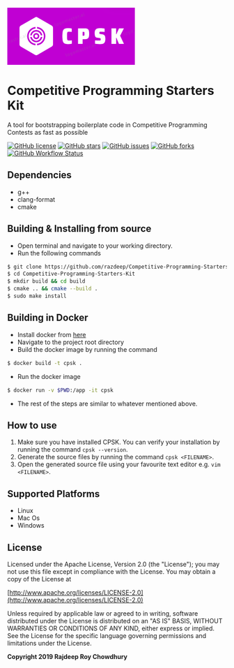 ![CPSK](./resources/logo.png)

# Competitive Programming Starters Kit
A tool for bootstrapping boilerplate code in Competitive Programming Contests as fast as possible

[![GitHub license](https://img.shields.io/github/license/Razdeep/Competitive-Programming-Starters-Kit?style=for-the-badge)](https://github.com/Razdeep/Competitive-Programming-Starters-Kit/blob/master/LICENSE)
[![GitHub stars](https://img.shields.io/github/stars/Razdeep/Competitive-Programming-Starters-Kit?style=for-the-badge)](https://github.com/Razdeep/Competitive-Programming-Starters-Kit/stargazers)
[![GitHub issues](https://img.shields.io/github/issues/Razdeep/Competitive-Programming-Starters-Kit?style=for-the-badge)](https://github.com/Razdeep/Competitive-Programming-Starters-Kit/issues)
[![GitHub forks](https://img.shields.io/github/forks/Razdeep/Competitive-Programming-Starters-Kit?style=for-the-badge)](https://github.com/Razdeep/Competitive-Programming-Starters-Kit/network)
[![GitHub Workflow Status](https://img.shields.io/github/workflow/status/Razdeep/Competitive-Programming-Starters-Kit/automated-tests?style=for-the-badge)](https://github.com/Razdeep/Competitive-Programming-Starters-Kit/actions)

## Dependencies
 - g++
 - clang-format
 - cmake

## Building & Installing from source
 - Open terminal and navigate to your working directory.
 - Run the following commands
 ```bash
 $ git clone https://github.com/razdeep/Competitive-Programming-Starters-Kit.git
 $ cd Competitive-Programming-Starters-Kit
 $ mkdir build && cd build
 $ cmake .. && cmake --build .
 $ sudo make install
 ```

## Building in Docker
 - Install docker from [here](https://www.docker.com/get-started)
 - Navigate to the project root directory
 - Build the docker image by running the command
 ```bash
 $ docker build -t cpsk .
 ```
 - Run the docker image
 ```bash
 $ docker run -v $PWD:/app -it cpsk
 ```
 - The rest of the steps are similar to whatever mentioned above.

## How to use
1. Make sure you have installed CPSK. You can verify your installation by running the command `cpsk --version`.
2. Generate the source files by running the command `cpsk <FILENAME>`.
3. Open the generated source file using your favourite text editor e.g. `vim <FILENAME>`.


## Supported Platforms
 - Linux
 - Mac Os
 - Windows

## License
Licensed under the Apache License, Version 2.0 (the "License");
you may not use this file except in compliance with the License.
You may obtain a copy of the License at

[http://www.apache.org/licenses/LICENSE-2.0](http://www.apache.org/licenses/LICENSE-2.0)

Unless required by applicable law or agreed to in writing, software
distributed under the License is distributed on an "AS IS" BASIS,
WITHOUT WARRANTIES OR CONDITIONS OF ANY KIND, either express or implied.
See the License for the specific language governing permissions and
limitations under the License.

**Copyright 2019 Rajdeep Roy Chowdhury**
